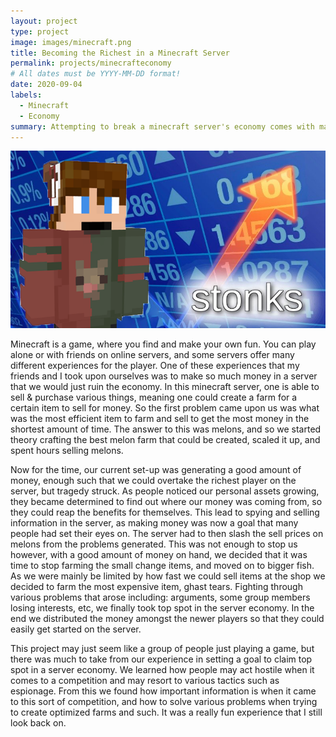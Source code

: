 ```yaml
---
layout: project
type: project
image: images/minecraft.png
title: Becoming the Richest in a Minecraft Server
permalink: projects/minecrafteconomy
# All dates must be YYYY-MM-DD format!
date: 2020-09-04
labels:
  - Minecraft
  - Economy
summary: Attempting to break a minecraft server's economy comes with many challenges.
---
```


<div class="ui image">
  <img class="ui image" src="../images/minecraftstocks.png">
</div>

Minecraft is a game, where you find and make your own fun. You can play alone or with friends on online servers, and some servers offer many different experiences for the player. One of these experiences that my friends and I took upon ourselves was to make so much money in a server that we would just ruin the economy. In this minecraft server, one is able to sell & purchase various things, meaning one could create a farm for a certain item to sell for money. So the first problem came upon us was what was the most efficient item to farm and sell to get the most money in the shortest amount of time. The answer to this was melons, and so we started theory crafting the best melon farm that could be created, scaled it up, and spent hours selling melons.

Now for the time, our current set-up was generating a good amount of money, enough such that we could overtake the richest player on the server, but tragedy struck. As people noticed our personal assets growing, they became determined to find out where our money was coming from, so they could reap the benefits for themselves. This lead to spying and selling information in the server, as making money was now a goal that many people had set their eyes on. The server had to then slash the sell prices on melons from the problems generated. This was not enough to stop us however, with a good amount of money on hand, we decided that it was time to stop farming the small change items, and moved on to bigger fish. As we were mainly be limited by how fast we could sell items at the shop we decided to farm the most expensive item, ghast tears. Fighting through various problems that arose including: arguments, some group members losing interests, etc, we finally took top spot in the server economy. In the end we distributed the money amongst the newer players so that they could easily get started on the server.

This project may just seem like a group of people just playing a game, but there was much to take from our experience in setting a goal to claim top spot in a server economy. We learned how people may act hostile when it comes to a competition and may resort to various tactics such as espionage. From this we found how important information is when it came to this sort of competition, and how to solve various problems when trying to create optimized farms and such. It was a really fun experience that I still look back on.




